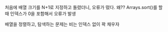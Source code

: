 처음에 배열 크기를 N+1로 지정하고 돌렸더니, 오류가 떴다.
왜?? Arrays.sort()를 할 때 인덱스가 0을 포함해서 오류가 발생

배열을 정렬하고, 탐색하는 문제는 비는 인덱스 없이 꽉 채우자

